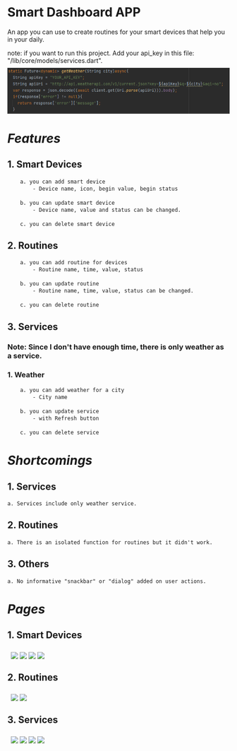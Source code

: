 # Smart Dashboard APP
An app you can use to create routines for your smart devices that help you in your daily.

note: if you want to run this project. Add your api_key in this file: "/lib/core/models/services.dart".
<br>
<img style="margin-top: 8px;vertical-align: middle;" src="https://github.com/MustafaOzer20/Smart-Dashboard-APP/blob/master/screenshots/api_key.png">
#

#  _Features_

## 1. Smart Devices
        a. you can add smart device
            - Device name, icon, begin value, begin status

        b. you can update smart device
            - Device name, value and status can be changed.

        c. you can delete smart device

## 2. Routines
        a. you can add routine for devices
            - Routine name, time, value, status

        b. you can update routine
            - Routine name, time, value, status can be changed.

        c. you can delete routine


## 3. Services
### Note: Since I don't have enough time, there is only weather as a service.

### 1. Weather
        a. you can add weather for a city
            - City name

        b. you can update service
            - with Refresh button

        c. you can delete service


# _Shortcomings_

## 1. Services
    a. Services include only weather service.


## 2. Routines
    a. There is an isolated function for routines but it didn't work.

## 3. Others
    a. No informative "snackbar" or "dialog" added on user actions.


# _Pages_

## 1. Smart Devices
<div class="row" style="display: flex;flex-wrap: wrap;padding: 0 4px;">
  <div class="column" style="flex: 50%;padding: 0 4px;">
    <img style="margin-top: 8px;vertical-align: middle;" src="https://github.com/MustafaOzer20/testRepo/blob/main/screenshots/devices/devices.jpeg" width=200>
    <img style="margin-top: 8px;vertical-align: middle;" src="https://github.com/MustafaOzer20/testRepo/blob/main/screenshots/devices/device_create.jpeg" width=200>
    <img style="margin-top: 8px;vertical-align: middle;" src="https://github.com/MustafaOzer20/testRepo/blob/main/screenshots/devices/devices_view.jpeg" width=200>
    <img style="margin-top: 8px;vertical-align: middle;" src="https://github.com/MustafaOzer20/testRepo/blob/main/screenshots/devices/device_detail.jpeg" width=200>
  </div>
</div>

## 2. Routines
<div class="row" style="display: flex;flex-wrap: wrap;padding: 0 4px;">
  <div class="column" style="flex: 50%;padding: 0 4px;">
    <img style="margin-top: 8px;vertical-align: middle;" src="https://github.com/MustafaOzer20/testRepo/blob/main/screenshots/routines/routine_create.jpeg" width=200>
    <img style="margin-top: 8px;vertical-align: middle;" src="https://github.com/MustafaOzer20/testRepo/blob/main/screenshots/routines/routine_view.jpeg" width=200>
  </div>
</div>

## 3. Services
<div class="row" style="display: flex;flex-wrap: wrap;padding: 0 4px;">
  <div class="column" style="flex: 50%;padding: 0 4px;">
    <img style="margin-top: 8px;vertical-align: middle;" src="https://github.com/MustafaOzer20/testRepo/blob/main/screenshots/services/services.jpeg" width=200>
    <img style="margin-top: 8px;vertical-align: middle;" src="https://github.com/MustafaOzer20/testRepo/blob/main/screenshots/services/service_create.jpeg" width=200>
    <img style="margin-top: 8px;vertical-align: middle;" src="https://github.com/MustafaOzer20/testRepo/blob/main/screenshots/services/services_view.jpeg" width=200>
    <img style="margin-top: 8px;vertical-align: middle;" src="https://github.com/MustafaOzer20/testRepo/blob/main/screenshots/services/services_detail.jpeg" width=200>
  </div>
</div>

